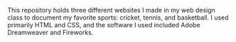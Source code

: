 This repository holds three different websites I made in my web design class to document my favorite sports: cricket, tennis, and basketball. I used primarily HTML and CSS, and the software I used included Adobe Dreamweaver and Fireworks.